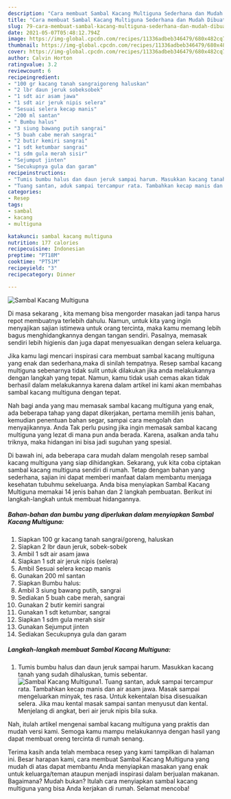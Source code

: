```yaml
---
description: "Cara membuat Sambal Kacang Multiguna Sederhana dan Mudah Dibuat"
title: "Cara membuat Sambal Kacang Multiguna Sederhana dan Mudah Dibuat"
slug: 79-cara-membuat-sambal-kacang-multiguna-sederhana-dan-mudah-dibuat
date: 2021-05-07T05:48:12.794Z
image: https://img-global.cpcdn.com/recipes/11336adbeb346479/680x482cq70/sambal-kacang-multiguna-foto-resep-utama.jpg
thumbnail: https://img-global.cpcdn.com/recipes/11336adbeb346479/680x482cq70/sambal-kacang-multiguna-foto-resep-utama.jpg
cover: https://img-global.cpcdn.com/recipes/11336adbeb346479/680x482cq70/sambal-kacang-multiguna-foto-resep-utama.jpg
author: Calvin Horton
ratingvalue: 3.2
reviewcount: 6
recipeingredient:
- "100 gr kacang tanah sangraigoreng haluskan"
- "2 lbr daun jeruk sobeksobek"
- "1 sdt air asam jawa"
- "1 sdt air jeruk nipis selera"
- "Sesuai selera kecap manis"
- "200 ml santan"
- " Bumbu halus"
- "3 siung bawang putih sangrai"
- "5 buah cabe merah sangrai"
- "2 butir kemiri sangrai"
- "1 sdt ketumbar sangrai"
- "1 sdm gula merah sisir"
- "Sejumput jinten"
- "Secukupnya gula dan garam"
recipeinstructions:
- "Tumis bumbu halus dan daun jeruk sampai harum. Masukkan kacang tanah yang sudah dihaluskan, tumis sebentar."
- "Tuang santan, aduk sampai tercampur rata. Tambahkan kecap manis dan air asam jawa. Masak sampai mengeluarkan minyak, tes rasa. Untuk kekentalan bisa disesuaikan selera. Jika mau kental masak sampai santan menyusut dan kental. Menjelang di angkat, beri air jeruk nipis bila suka."
categories:
- Resep
tags:
- sambal
- kacang
- multiguna

katakunci: sambal kacang multiguna 
nutrition: 177 calories
recipecuisine: Indonesian
preptime: "PT18M"
cooktime: "PT51M"
recipeyield: "3"
recipecategory: Dinner

---
```



![Sambal Kacang Multiguna](https://img-global.cpcdn.com/recipes/11336adbeb346479/680x482cq70/sambal-kacang-multiguna-foto-resep-utama.jpg)

Di masa  sekarang , kita memang bisa mengorder masakan jadi tanpa harus repot membuatnya terlebih dahulu. Namun, untuk kita yang ingin menyajikan sajian istimewa untuk orang tercinta, maka kamu memang lebih bagus menghidangkannya dengan tangan sendiri. Pasalnya, memasak sendiri lebih higienis dan juga dapat menyesuaikan dengan selera keluarga.

Jika kamu lagi mencari inspirasi cara membuat sambal kacang multiguna yang enak dan sederhana,maka di sinilah tempatnya. Resep sambal kacang multiguna  sebenarnya tidak sulit untuk dilakukan jika anda melakukannya dengan langkah yang tepat. Namun, kamu tidak usah cemas akan tidak berhasil dalam melakukannya 
karena dalam artikel ini kami akan membahas sambal kacang multiguna dengan tepat.  



Nah bagi anda yang mau memasak sambal kacang multiguna yang enak, ada beberapa tahap yang dapat dikerjakan, pertama memilih jenis bahan, kemudian penentuan bahan segar, sampai cara mengolah dan menyajikannya. Anda Tak perlu pusing jika ingin memasak sambal kacang multiguna yang lezat di mana pun anda berada. Karena, asalkan anda  tahu triknya, maka hidangan ini bisa jadi suguhan yang spesial.

Di bawah ini, ada beberapa cara mudah dalam mengolah resep sambal kacang multiguna yang siap dihidangkan. Sekarang, yuk kita coba ciptakan sambal kacang multiguna sendiri di rumah. Tetap dengan bahan yang sederhana, sajian ini dapat memberi manfaat dalam membantu menjaga kesehatan tubuhmu sekeluarga. Anda bisa menyiapkan Sambal Kacang Multiguna memakai 14 jenis bahan dan 2 langkah pembuatan. Berikut ini langkah-langkah untuk membuat hidangannya.

<!--inarticleads1-->

##### Bahan-bahan dan bumbu yang diperlukan dalam menyiapkan Sambal Kacang Multiguna:

1. Siapkan 100 gr kacang tanah sangrai/goreng, haluskan
1. Siapkan 2 lbr daun jeruk, sobek-sobek
1. Ambil 1 sdt air asam jawa
1. Siapkan 1 sdt air jeruk nipis (selera)
1. Ambil Sesuai selera kecap manis
1. Gunakan 200 ml santan
1. Siapkan  Bumbu halus:
1. Ambil 3 siung bawang putih, sangrai
1. Sediakan 5 buah cabe merah, sangrai
1. Gunakan 2 butir kemiri sangrai
1. Gunakan 1 sdt ketumbar, sangrai
1. Siapkan 1 sdm gula merah sisir
1. Gunakan Sejumput jinten
1. Sediakan Secukupnya gula dan garam




<!--inarticleads2-->

##### Langkah-langkah membuat Sambal Kacang Multiguna:

1. Tumis bumbu halus dan daun jeruk sampai harum. Masukkan kacang tanah yang sudah dihaluskan, tumis sebentar.
<img src="https://img-global.cpcdn.com/steps/f2cd22c8efba09f0/160x128cq70/sambal-kacang-multiguna-langkah-memasak-1-foto.jpg" alt="Sambal Kacang Multiguna">1. Tuang santan, aduk sampai tercampur rata. Tambahkan kecap manis dan air asam jawa. Masak sampai mengeluarkan minyak, tes rasa. Untuk kekentalan bisa disesuaikan selera. Jika mau kental masak sampai santan menyusut dan kental. Menjelang di angkat, beri air jeruk nipis bila suka.




Nah, itulah artikel mengenai  sambal kacang multiguna  yang praktis dan mudah versi kami. Semoga kamu mampu melakukannya dengan hasil yang dapat membuat oreng tercinta di rumah senang. 

Terima kasih anda telah membaca resep yang kami tampilkan di halaman ini. Besar harapan kami, cara membuat  Sambal Kacang Multiguna yang mudah di atas dapat membantu Anda menyiapkan masakan yang enak untuk keluarga/teman ataupun menjadi inspirasi dalam berjualan makanan. Bagaimana? Mudah bukan? Itulah cara menyiapkan sambal kacang multiguna yang bisa Anda kerjakan di rumah. Selamat mencoba!

